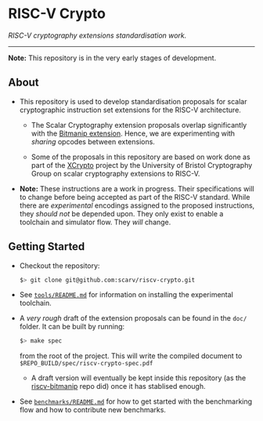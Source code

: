 
# RISC-V Crypto

*RISC-V cryptography extensions standardisation work.*

---

**Note:** This repository is in the very early stages of development.

## About

- This repository is used to develop standardisation proposals for
  scalar cryptographic instruction set extensions for the RISC-V
  architecture.

  - The Scalar Cryptography extension proposals overlap significantly
    with the [Bitmanip extension](https://github.com/riscv/riscv-bitmanip).
    Hence, we are experimenting with *sharing* opcodes between extensions.

  - Some of the proposals in this repository are based on work done as part of
    the [XCrypto](https://github.com/scarv/xcrypto) project by the University
    of Bristol Cryptography Group on scalar cryptography extensions
    to RISC-V.

- **Note:** These instructions are a work in progress. Their specifications
  will to change before being accepted as part of the RISC-V standard.  While
  there are *experimental* encodings assigned to the proposed instructions,
  they *should not* be depended upon.  They only exist to enable a toolchain
  and simulator flow.  They *will* change.

## Getting Started

- Checkout the repository:
  ```sh
  $> git clone git@github.com:scarv/riscv-crypto.git
  ```

- See [`tools/README.md`](tools/README.md) for information on installing
  the experimental toolchain.

- A *very rough* draft of the extension proposals can be found in the
  `doc/` folder.
  It can be built by running:
  ```sh
  $> make spec
  ```
  from the root of the project.
  This will write the compiled document to
  `$REPO_BUILD/spec/riscv-crypto-spec.pdf`

  - A draft version will eventually be kept inside this repository
    (as the [riscv-bitmanip](https://github/riscv/riscv-bitmanip) repo did)
    once it has stablised enough.

- See [`benchmarks/README.md`](benchmarks/README.md) for how to
  get started with the benchmarking flow and how to contribute new
  benchmarks.

